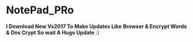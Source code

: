 # NotePad_PRo

**I Download New Vs2017 To Make Updates Like** __**Browser & Encrypt Words & Dns Crypt**__ **So wait A Huge Update** :) 
